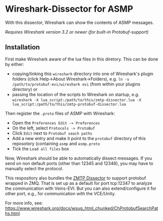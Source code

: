 Wireshark-Dissector for ASMP
============================

With this dissector, Wireshark can show the contents of ASMP messages.

*Requires Wireshark version 3.2 or newer (for built-in Protobuf-support)*


Installation
------------

First make Wireshark aware of the lua files in this diretory.
This can be done by either:

- copying/linking this `wireshark` directory into one of Wireshark's plugin folders (click Help->About Wireshark->Folders), e.g. `ln -s /path/to/protobuf-evi/wireshark evi` (from within your plugins directory) or
- passing the location of the scripts to Wireshark on startup, e.g. `wireshark -X lua_script:/path/to/this/zmtp-dissector.lua -X lua_script:/path/to/this/zmtp-protobuf-dissector.lua`

Then register the `.proto` files of ASMP with Wireshark:

- Open the `Preferences Edit -> Preferences`
- On the left, select `Protocols -> ProtoBuf`
- Click `Edit` next to `Protobuf seach paths`
- Add a new entry and make it point to the `protobuf` directory of this reposotory (containing `asmp` and `asmp.proto`
- Tick the `Load all files` box

Now, Wireshark should be able to automatically dissect messages.
If you send on non default ports (other than 12345 and 12346), you may have to manually select the protocol.

This respository also bundles the [ZMTP Dissector](https://github.com/whitequark/zmtp-wireshark) to support protobuf wrapped in ZMQ.
That is set up as a default for port tcp:12347 to analyze the communication with Veins-EVI.
But you can also extend/configure it for other port, e.g., for communication with the VCE/Unity.

For more info, see: https://www.wireshark.org/docs/wsug_html_chunked/ChProtobufSearchPaths.html
